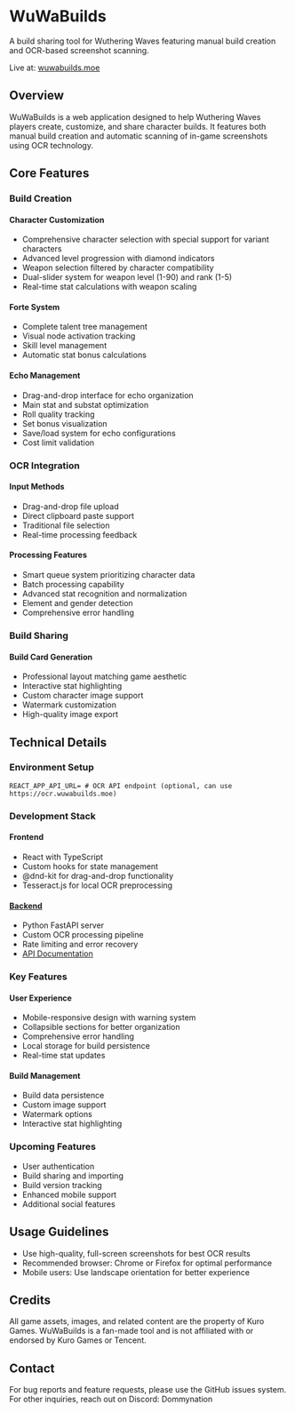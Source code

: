 # WuWaBuilds

A build sharing tool for Wuthering Waves featuring manual build creation and OCR-based screenshot scanning.

Live at: [wuwabuilds.moe](https://wuwabuilds.moe)

## Overview

WuWaBuilds is a web application designed to help Wuthering Waves players create, customize, and share character builds. It features both manual build creation and automatic scanning of in-game screenshots using OCR technology.

## Core Features

### Build Creation

#### Character Customization
- Comprehensive character selection with special support for variant characters
- Advanced level progression with diamond indicators
- Weapon selection filtered by character compatibility
- Dual-slider system for weapon level (1-90) and rank (1-5)
- Real-time stat calculations with weapon scaling

#### Forte System
- Complete talent tree management
- Visual node activation tracking
- Skill level management
- Automatic stat bonus calculations

#### Echo Management
- Drag-and-drop interface for echo organization
- Main stat and substat optimization
- Roll quality tracking
- Set bonus visualization
- Save/load system for echo configurations
- Cost limit validation

### OCR Integration

#### Input Methods
- Drag-and-drop file upload
- Direct clipboard paste support
- Traditional file selection
- Real-time processing feedback

#### Processing Features
- Smart queue system prioritizing character data
- Batch processing capability
- Advanced stat recognition and normalization
- Element and gender detection
- Comprehensive error handling

### Build Sharing

#### Build Card Generation
- Professional layout matching game aesthetic
- Interactive stat highlighting
- Custom character image support
- Watermark customization
- High-quality image export

## Technical Details
### Environment Setup
```env
REACT_APP_API_URL= # OCR API endpoint (optional, can use https://ocr.wuwabuilds.moe)
```

### Development Stack

#### Frontend
- React with TypeScript
- Custom hooks for state management
- @dnd-kit for drag-and-drop functionality
- Tesseract.js for local OCR preprocessing

#### [Backend](https://github.com/DommyMM/wuwa-ocr-api)
- Python FastAPI server
- Custom OCR processing pipeline
- Rate limiting and error recovery
- [API Documentation](https://ocr.wuwabuilds.moe)

### Key Features

#### User Experience
- Mobile-responsive design with warning system
- Collapsible sections for better organization
- Comprehensive error handling
- Local storage for build persistence
- Real-time stat updates

#### Build Management
- Build data persistence
- Custom image support
- Watermark options
- Interactive stat highlighting

### Upcoming Features
- User authentication
- Build sharing and importing
- Build version tracking
- Enhanced mobile support
- Additional social features

## Usage Guidelines
- Use high-quality, full-screen screenshots for best OCR results
- Recommended browser: Chrome or Firefox for optimal performance
- Mobile users: Use landscape orientation for better experience

## Credits
All game assets, images, and related content are the property of Kuro Games. WuWaBuilds is a fan-made tool and is not affiliated with or endorsed by Kuro Games or Tencent.

## Contact
For bug reports and feature requests, please use the GitHub issues system.
For other inquiries, reach out on Discord: Dommynation